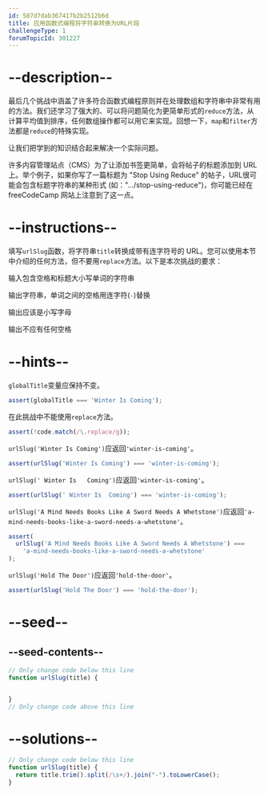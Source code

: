 ```yaml
---
id: 587d7dab367417b2b2512b6d
title: 应用函数式编程将字符串转换为URL片段
challengeType: 1
forumTopicId: 301227
---
```


# --description--

最后几个挑战中涵盖了许多符合函数式编程原则并在处理数组和字符串中非常有用的方法。我们还学习了强大的、可以将问题简化为更简单形式的`reduce`方法，从计算平均值到排序，任何数组操作都可以用它来实现。回想一下，`map`和`filter`方法都是`reduce`的特殊实现。

让我们把学到的知识结合起来解决一个实际问题。

许多内容管理站点（CMS）为了让添加书签更简单，会将帖子的标题添加到 URL 上。举个例子，如果你写了一篇标题为 "Stop Using Reduce" 的帖子，URL很可能会包含标题字符串的某种形式 (如：".../stop-using-reduce")，你可能已经在 freeCodeCamp 网站上注意到了这一点。

# --instructions--

填写`urlSlug`函数，将字符串`title`转换成带有连字符号的 URL。您可以使用本节中介绍的任何方法，但不要用`replace`方法。以下是本次挑战的要求：

输入包含空格和标题大小写单词的字符串

输出字符串，单词之间的空格用连字符(`-`)替换

输出应该是小写字母

输出不应有任何空格

# --hints--

`globalTitle`变量应保持不变。

```js
assert(globalTitle === 'Winter Is Coming');
```

在此挑战中不能使用`replace`方法。

```js
assert(!code.match(/\.replace/g));
```

`urlSlug('Winter Is Coming')`应返回`'winter-is-coming'`。

```js
assert(urlSlug('Winter Is Coming') === 'winter-is-coming');
```

`urlSlug(' Winter Is   Coming')`应返回`'winter-is-coming'`。

```js
assert(urlSlug(' Winter Is  Coming') === 'winter-is-coming');
```

`urlSlug('A Mind Needs Books Like A Sword Needs A Whetstone')`应返回`'a-mind-needs-books-like-a-sword-needs-a-whetstone'`。

```js
assert(
  urlSlug('A Mind Needs Books Like A Sword Needs A Whetstone') ===
    'a-mind-needs-books-like-a-sword-needs-a-whetstone'
);
```

`urlSlug('Hold The Door')`应返回`'hold-the-door'`。

```js
assert(urlSlug('Hold The Door') === 'hold-the-door');
```

# --seed--

## --seed-contents--

```js
// Only change code below this line
function urlSlug(title) {


}
// Only change code above this line
```

# --solutions--

```js
// Only change code below this line
function urlSlug(title) {
  return title.trim().split(/\s+/).join("-").toLowerCase();
}
```

